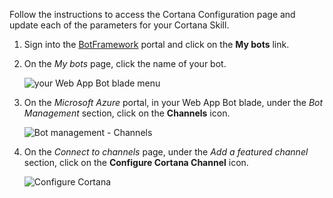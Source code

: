 Follow the instructions to access the Cortana Configuration page and update each of the parameters for your Cortana Skill.  

1.  Sign into the [BotFramework](https://dev.botframework.com) portal and click on the **My bots** link.  

2.  On the *My bots* page, click the name of your bot.  
    
    ![your Web App Bot blade menu](../../includes/media/images/web_app_bot_blade-menu.png)  
    
3.  On the *Microsoft Azure* portal, in your Web App Bot blade, under the *Bot Management* section, click on the **Channels** icon.  
    
    ![Bot management - Channels](../../includes/media/images/bot_management-channels.png)  
    
4.  On the *Connect to channels* page, under the *Add a featured channel* section, click on the **Configure Cortana Channel** icon.  

    ![Configure Cortana](../../includes/media/images/configure_cortana.png)  
